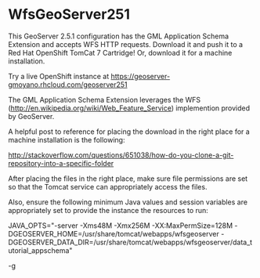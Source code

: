 WfsGeoServer251
===============

This GeoServer 2.5.1 configuration has the GML Application Schema Extension and accepts WFS HTTP requests.  Download it and push it to a Red Hat OpenShift TomCat 7 Cartridge! Or, download it for a machine installation.

Try a live OpenShift instance at https://geoserver-gmoyano.rhcloud.com/geoserver251

The GML Application Schema Extension leverages the WFS (http://en.wikipedia.org/wiki/Web_Feature_Service) implemention provided by GeoServer.

A helpful post to reference for placing the download in the right place for a machine installation is the following:

http://stackoverflow.com/questions/651038/how-do-you-clone-a-git-repository-into-a-specific-folder

After placing the files in the right place, make sure file permissions are set so that the Tomcat service can appropriately access the files.

Also, ensure the following minimum Java values and session variables are appropriately set to provide the instance the resources to run:

JAVA_OPTS="-server -Xms48M -Xmx256M -XX:MaxPermSize=128M -DGEOSERVER_HOME=/usr/share/tomcat/webapps/wfsgeoserver -DGEOSERVER_DATA_DIR=/usr/share/tomcat/webapps/wfsgeoserver/data_tutorial_appschema"

-g

